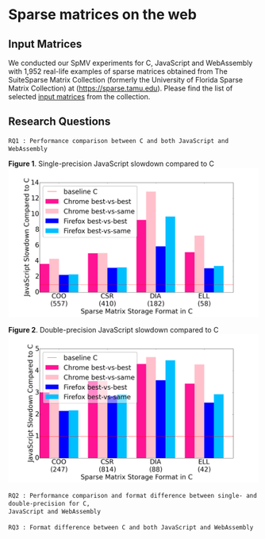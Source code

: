# Sparse matrices on the web

## Input Matrices
We conducted our SpMV experiments for C, JavaScript and WebAssembly with 1,952 real-life examples of sparse matrices obtained from The SuiteSparse Matrix Collection (formerly the University of Florida Sparse Matrix Collection) at (https://sparse.tamu.edu). 
Please find the list of selected [input matrices](./input-matrices.txt) from the collection.

## Research Questions

    RQ1 : Performance comparison between C and both JavaScript and WebAssembly
    
   __Figure 1__. Single-precision JavaScript slowdown compared to C
   ![Figure 1.](./analysis/js/RQ1/rq1_single.png)
    
   __Figure 2__. Double-precision JavaScript slowdown compared to C
   ![Figure 2.](./analysis/js/RQ1/rq1_double.png)
    
    RQ2 : Performance comparison and format difference between single- and double-precision for C, 
    JavaScript and WebAssembly
    
    RQ3 : Format difference between C and both JavaScript and WebAssembly
